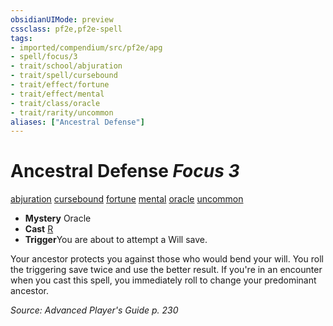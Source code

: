 ```yaml
---
obsidianUIMode: preview
cssclass: pf2e,pf2e-spell
tags:
- imported/compendium/src/pf2e/apg
- spell/focus/3
- trait/school/abjuration
- trait/spell/cursebound
- trait/effect/fortune
- trait/effect/mental
- trait/class/oracle
- trait/rarity/uncommon
aliases: ["Ancestral Defense"]
---
```

# Ancestral Defense *Focus 3*   
[abjuration](abjuration.md)  [cursebound](cursebound-apg.md)  [fortune](fortune.md)  [mental](mental.md)  [oracle](rules/traits/oracle-apg.md)  [uncommon](uncommon.md)  

- **Mystery** Oracle
- **Cast** [R](chapter-9-playing-the-game.md#Actions "Reaction") 
- **Trigger**You are about to attempt a Will save.

Your ancestor protects you against those who would bend your will. You roll the triggering save twice and use the better result. If you're in an encounter when you cast this spell, you immediately roll to change your predominant ancestor.

*Source: Advanced Player's Guide p. 230*